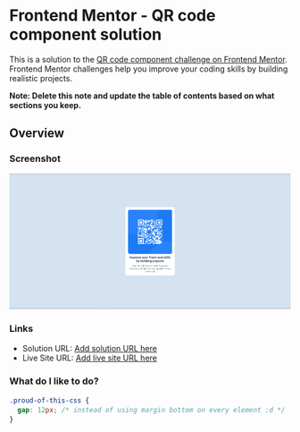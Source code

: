 # Frontend Mentor - QR code component solution

This is a solution to the [QR code component challenge on Frontend Mentor](https://www.frontendmentor.io/challenges/qr-code-component-iux_sIO_H). Frontend Mentor challenges help you improve your coding skills by building realistic projects.

**Note: Delete this note and update the table of contents based on what sections you keep.**

## Overview

### Screenshot

![](./Screenshot.png)

### Links

- Solution URL: [Add solution URL here](https://www.frontendmentor.io/solutions/qr-code-component---html-css-VkVBEN9qMQ)
- Live Site URL: [Add live site URL here](https://fm-qr-code-mohamed-ahmed.netlify.app/)

### What do I like to do?

```css
.proud-of-this-css {
  gap: 12px; /* instead of using margin bottom on every element :d */
}
```
